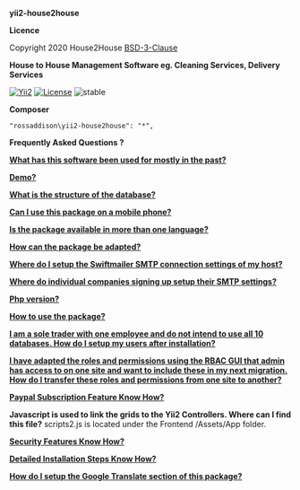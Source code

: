 **yii2-house2house**

**Licence**

Copyright 2020  House2House  [BSD-3-Clause](/licence.md)

**House to House Management Software eg. Cleaning Services, Delivery Services**

[![Yii2](https://img.shields.io/badge/Powered_by-Yii_Framework-green.svg?style=flat)](https://www.yiiframework.com/) [![License](https://img.shields.io/badge/License-BSD%203--Clause-blue.svg)](https://opensource.org/licenses/BSD-3-Clause) ![stable](https://img.shields.io/static/v1?label=stable&message=1.0.1&color=9cf)

**Composer**

    "rossaddison\yii2-house2house": "*", 

**Frequently Asked Questions ?**

[**What has this software been used for mostly in the past?**](/md/faq/mostly.md)

[**Demo?**](/md/faq/demo.md)

[**What is the structure of the database?** ](/md/faq/structure.md)

[**Can I use this package on a mobile phone?**](/md/faq/mobile.md)

[**Is the package available in more than one language?**](/md/faq/language.md)

[**How can the package be adapted?**](/md/faq/adapted.md)

[**Where do I setup the Swiftmailer SMTP connection settings of my host?**](/md/faq/swiftmailer.md)

[**Where do individual companies signing up setup their SMTP settings?**](/md/faq/smtp.md)

[**Php version?**](/md/faq/php.md)

[**How to use the package?**](/md/faq/package.md)

[**I am a sole trader with one employee and do not intend to use all 10 databases. How do I setup my users after installation?**](/md/faq/soletrader.md)

[**I have adapted the roles and permissions using the RBAC GUI that admin has access to on one site and want to include these in my next migration. How do I transfer these roles and permissions from one site to another?**](/md/faq/transfer.md)

[**Paypal Subscription Feature Know How?**](/md/faq/subscription.md)

**Javascript is used to link the grids to the Yii2 Controllers. Where can I find this file?** scripts2.js is located under the Frontend /Assets/App folder.

[**Security Features Know How?**](/md/faq/security.md)

[**Detailed Installation Steps Know How?**](/md/faq/detailedinstallation.md)

[**How do I setup the Google Translate section of this package?**](/md/faq/googletranslate.md)




 



